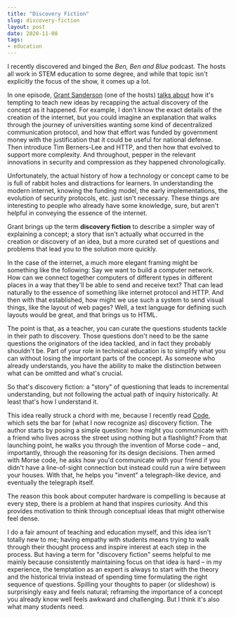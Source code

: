 ```yaml
---
title: "Discovery Fiction"
slug: discovery-fiction
layout: post
date: 2020-11-08
tags:
- education
---
```



I recently discovered and binged the *Ben, Ben and Blue* podcast.
The hosts all work in STEM education to some degree, and while that topic isn't explicitly the focus of the show, it comes up a lot.

In one episode, [Grant Sanderson](https://www.3blue1brown.com/about) (one of the hosts) [talks about](https://www.benbenandblue.com/episodes/2017/10/20/bbb-6-whats-next-for-ben-eater) how it's tempting to teach new ideas by recapping the actual discovery of the concept as it happened.
For example, I don't know the exact details of the creation of the internet, but you could imagine an explanation that walks through the journey of universities wanting some kind of decentralized communication protocol, and how that effort was funded by government money with the justification that it could be useful for national defense.
Then introduce Tim Berners-Lee and HTTP, and then how that evolved to support more complexity.
And throughout, pepper in the relevant innovations in security and compression as they happened chronologically.

<!-- more -->

Unfortunately, the actual history of how a technology or concept came to be is full of rabbit holes and distractions for learners. In understanding the modern internet, knowing the funding model, the early implementations, the evolution of security protocols, etc. just isn't necessary.
These things are interesting to people who already have some knowledge, sure, but aren't helpful in conveying the essence of the internet.

Grant brings up the term **discovery fiction** to describe a simpler way of explaining a concept; a story that isn't actually what occurred in the creation or discovery of an idea, but a more curated set of questions and problems that lead you to the solution more quickly.

In the case of the internet, a much more elegant framing might be something like the following: Say we want to build a computer network. How can we connect together computers of different types in different places in a way that they'll be able to send and receive text? That can lead naturally to the essence of something like internet protocol and HTTP. And then with that established, how might we use such a system to send visual things, like the layout of web pages? Well, a text language for defining such layouts would be great, and that brings us to HTML.

The point is that, as a teacher, you can curate the questions students tackle in their path to discovery.
Those questions don't need to be the same questions the originators of the idea tackled, and in fact they probably shouldn't be.
Part of your role in technical education is to simplify what you can without losing the important parts of the concept.
As someone who already understands, you have the ability to make the distinction between what can be omitted and what's crucial.

So that's discovery fiction: a "story" of questioning that leads to incremental understanding, but not following the actual path of inquiry historically.
At least that's how I understand it.

This idea really struck a chord with me, because I recently read [Code](https://www.amazon.com/Code-Language-Computer-Hardware-Software/dp/0735611319/), which sets the bar for (what I now recognize as) discovery fiction.
The author starts by posing a simple question: how might you communicate with a friend who lives across the street using nothing but a flashlight?
From that launching point, he walks you through the invention of Morse code – and, importantly, through the reasoning for its design decisions.
Then armed with Morse code, he asks how you'd communicate with your friend if you didn't have a line-of-sight connection but instead could run a wire between your houses.
With that, he helps you "invent" a telegraph-like device, and eventually the telegraph itself.

The reason this book about computer hardware is compelling is because at every step, there is a problem at hand that inspires curiosity.
And this provides motivation to think through conceptual ideas that might otherwise feel dense.

I do a fair amount of teaching and education myself, and this idea isn't totally new to me;
having empathy with students means trying to walk through their thought process and inspire interest at each step in the process.
But having a term for "discovery fiction" seems helpful to me mainly because consistently maintaining focus on that idea is hard – in my experience, the temptation as an expert is always to start with the theory and the historical trivia instead of spending time formulating the right sequence of questions.
Spilling your thoughts to paper (or slideshow) is surprisingly easy and feels natural; reframing the importance of a concept you already know well feels awkward and challenging.
But I think it's also what many students need.

